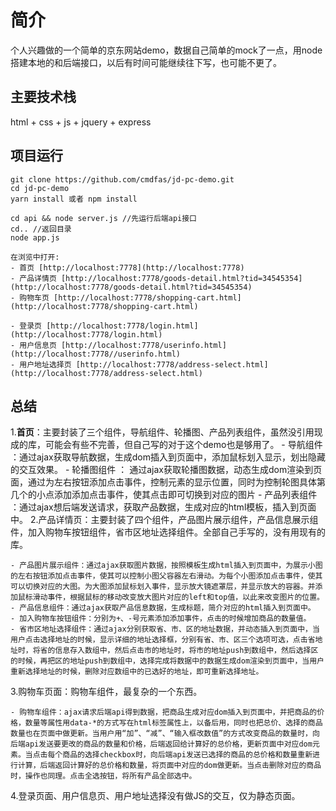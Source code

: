 # 简介

个人兴趣做的一个简单的京东网站demo，数据自己简单的mock了一点，用node搭建本地的和后端接口，以后有时间可能继续往下写，也可能不更了。

## 主要技术栈

html + css + js + jquery + express

## 项目运行

```
git clone https://github.com/cmdfas/jd-pc-demo.git
cd jd-pc-demo
yarn install 或者 npm install

cd api && node server.js //先运行后端api接口
cd.. //返回目录
node app.js 

在浏览中打开:
- 首页 [http://localhost:7778](http://localhost:7778)
- 产品详情页 [http://localhost:7778/goods-detail.html?tid=34545354](http://localhost:7778/goods-detail.html?tid=34545354)
- 购物车页 [http://localhost:7778/shopping-cart.html](http://localhost:7778/shopping-cart.html)

- 登录页 [http://localhost:7778/login.html](http://localhost:7778/login.html)
- 用户信息页 [http://localhost:7778/userinfo.html](http://localhost:7778//userinfo.html)
- 用户地址选择页 [http://localhost:7778/address-select.html](http://localhost:7778/address-select.html)
```

## 总结

1.**首页**：主要封装了三个组件，导航组件、轮播图、产品列表组件，虽然没引用现成的库，可能会有些不完善，但自己写的对于这个demo也是够用了。
	- 导航组件 ：通过ajax获取导航数据，生成dom插入到页面中，添加鼠标划入显示，划出隐藏的交互效果。
	- 轮播图组件 ： 通过ajax获取轮播图数据，动态生成dom渲染到页面，通过为左右按钮添加点击事件，控制元素的显示位置，同时为控制轮图具体第几个的小点添加添加点击事件，使其点击即可切换到对应的图片
	- 产品列表组件 ：通过ajax想后端发送请求，获取产品数据，生成对应的html模板，插入到页面中。
2.产品详情页：主要封装了四个组件，产品图片展示组件，产品信息展示组件，加入购物车按钮组件，省市区地址选择组件。全部自己手写的，没有用现有的库。
	
	- 产品图片展示组件：通过ajax获取图片数据，按照模板生成html插入到页面中，为展示小图的左右按钮添加点击事件，使其可以控制小图父容器左右滑动。为每个小图添加点击事件，使其可以切换对应的大图。为大图添加鼠标划入事件，显示放大镜遮罩层，并显示放大的容器。并添加鼠标滑动事件，根据鼠标的移动改变放大图片对应的left和top值，以此来改变图片的位置。
	- 产品信息组件：通过ajax获取产品信息数据，生成标题，简介对应的html插入到页面中。
	- 加入购物车按钮组件：分别为+、-号元素添加添加事件，点击的时候增加商品的数量值。
	- 省市区地址选择组件：通过ajax分别获取省、市、区的地址数据，并动态插入到页面中，当用户点击选择地址的时候，显示详细的地址选择框，分别有省、市、区三个选项可选，点击省地址时，将省的信息存入数组中，然后点击市的地址时，将市的地址push到数组中，然后选择区的时候，再把区的地址push到数组中，选择完成将数据中的数据生成dom渲染到页面中，当用户重新选择地址的时候，删除对应数组中的已选好的地址，即可重新选择地址。
3.购物车页面：购物车组件，最复杂的一个东西。

	- 购物车组件：ajax请求后端api得到数据，把商品生成对应dom插入到页面中，并把商品的价格，数量等属性用data-*的方式写在html标签属性上，以备后用，同时也把总价、选择的商品数量也在页面中做更新。当用户用“加”、“减”、“输入框改数值”的方式改变商品的数量时，向后端api发送要更改的商品的数量和价格，后端返回给计算好的总价格，更新页面中对应dom元素。当点击每个商品的选择checkbox时，向后端api发送已选择的商品的总价格和数量重新进行计算，后端返回计算好的总价格和数量，将页面中对应的dom做更新。当点击删除对应的商品时，操作也同理。点击全选按钮，将所有产品全部选中。
4.登录页面、用户信息页、用户地址选择没有做JS的交互，仅为静态页面。
